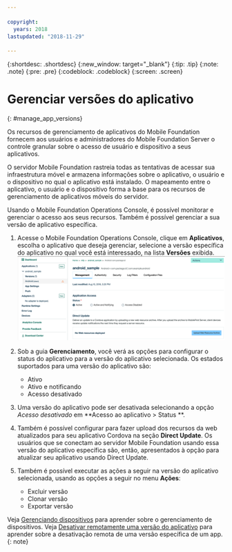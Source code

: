 ```yaml
---

copyright:
  years: 2018
lastupdated: "2018-11-29"

---
```


{:shortdesc: .shortdesc}
{:new_window: target="_blank"}
{:tip: .tip}
{:note: .note}
{:pre: .pre}
{:codeblock: .codeblock}
{:screen: .screen}

# Gerenciar versões do aplicativo
{: #manage_app_versions}

Os recursos de gerenciamento de aplicativos do Mobile Foundation fornecem aos usuários e administradores do Mobile Foundation Server o controle granular sobre o acesso de usuário e dispositivo a seus aplicativos.

O servidor Mobile Foundation rastreia todas as tentativas de acessar sua infraestrutura móvel e armazena informações sobre o aplicativo, o usuário e o dispositivo no qual o aplicativo está instalado. O mapeamento entre o aplicativo, o usuário e o dispositivo forma a base para os recursos de gerenciamento de aplicativos móveis do servidor.

Usando o Mobile Foundation Operations Console, é possível monitorar e gerenciar o acesso aos seus recursos. Também é possível gerenciar a sua versão de aplicativo específica.

1.  Acesse o Mobile Foundation Operations Console, clique em **Aplicativos**, escolha o aplicativo que deseja gerenciar, selecione a versão específica do aplicativo no qual você está interessado, na lista **Versões** exibida.
   ![Gerenciar versão do aplicativo](images/app_version_management.png)

2. Sob a guia **Gerenciamento**, você verá as opções para configurar o status do aplicativo para a versão do aplicativo selecionada. Os estados suportados para uma versão do aplicativo são:
   * Ativo
   * Ativo e notificando
   * Acesso desativado
3. Uma versão do aplicativo pode ser desativada selecionando a opção *Acesso desativado* em **Acesso ao aplicativo > Status **.
4. Também é possível configurar para fazer upload dos recursos da web atualizados para seu aplicativo Cordova na seção **Direct Update**. Os usuários que se conectam ao servidor Mobile Foundation usando essa versão do aplicativo específica são, então, apresentados à opção para atualizar seu aplicativo usando Direct Update.
5. Também é possível executar as ações a seguir na versão do aplicativo selecionada, usando as opções a seguir no menu **Ações**:
   *  Excluir versão
   *  Clonar versão
   *  Exportar versão


Veja [Gerenciando dispositivos](manage_devices.html) para aprender sobre o gerenciamento de dispositivos. Veja [Desativar remotamente uma versão do aplicativo](remote_disable_app_version.html) para aprender sobre a desativação remota de uma versão específica de um app.
{: note}

